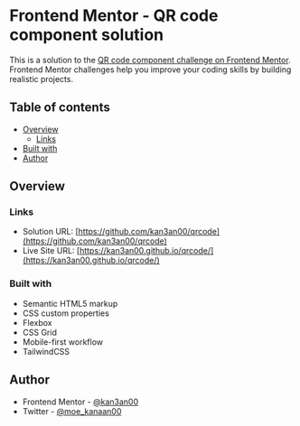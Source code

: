 # Frontend Mentor - QR code component solution

This is a solution to the [QR code component challenge on Frontend Mentor](https://www.frontendmentor.io/challenges/qr-code-component-iux_sIO_H). Frontend Mentor challenges help you improve your coding skills by building realistic projects. 

## Table of contents

- [Overview](#overview)
  - [Links](#links)
- [Built with](#built-with)
- [Author](#author)

## Overview

### Links

- Solution URL: [https://github.com/kan3an00/qrcode](https://github.com/kan3an00/qrcode)
- Live Site URL: [https://kan3an00.github.io/qrcode/](https://kan3an00.github.io/qrcode/)

### Built with

- Semantic HTML5 markup
- CSS custom properties
- Flexbox
- CSS Grid
- Mobile-first workflow
- TailwindCSS

## Author

- Frontend Mentor - [@kan3an00](https://www.frontendmentor.io/profile/kan3an00)
- Twitter - [@moe_kanaan00](https://twitter.com/moe_kanaan00)

